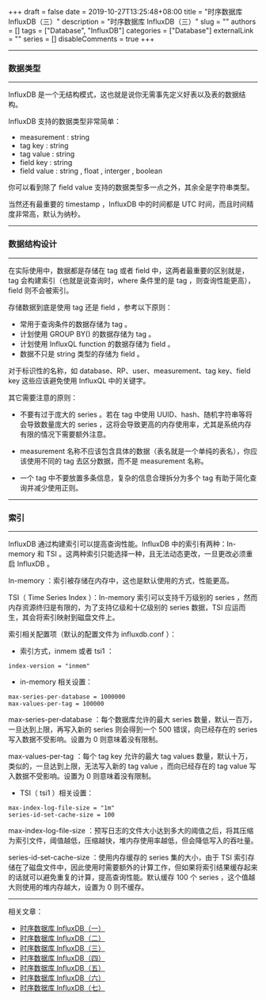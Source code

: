 +++
draft = false
date = 2019-10-27T13:25:48+08:00
title = "时序数据库 InfluxDB（三）"
description = "时序数据库 InfluxDB（三）"
slug = ""
authors = []
tags = ["Database", "InfluxDB"]
categories = ["Database"]
externalLink = ""
series = []
disableComments = true
+++

---
### 数据类型
---

InfluxDB 是一个无结构模式，这也就是说你无需事先定义好表以及表的数据结构。


InfluxDB 支持的数据类型非常简单：

* measurement : string
* tag key : string
* tag value : string
* field key : string
* field value : string , float , interger , boolean


你可以看到除了 field value 支持的数据类型多一点之外，其余全是字符串类型。


当然还有最重要的 timestamp ，InfluxDB 中的时间都是 UTC 时间，而且时间精度非常高，默认为纳秒。



---
### 数据结构设计
---

在实际使用中，数据都是存储在 tag 或者 field 中，这两者最重要的区别就是，tag 会构建索引（也就是说查询时，where 条件里的是 tag ，则查询性能更高），field 则不会被索引。


存储数据到底是使用 tag 还是 field ，参考以下原则：

* 常用于查询条件的数据存储为 tag 。
* 计划使用 GROUP BY() 的数据存储为 tag 。
* 计划使用 InfluxQL function 的数据存储为 field 。
* 数据不只是 string 类型的存储为 field 。


对于标识性的名称，如 database、RP、user、measurement、tag key、field key 这些应该避免使用 InfluxQL 中的关键字。


其它需要注意的原则：

* 不要有过于庞大的 series 。若在 tag 中使用 UUID、hash、随机字符串等将会导致数量庞大的 series ，这将会导致更高的内存使用率，尤其是系统内存有限的情况下需要额外注意。


* measurement 名称不应该包含具体的数据（表名就是一个单纯的表名），你应该使用不同的 tag 去区分数据，而不是 measurement 名称。


* 一个 tag 中不要放置多条信息，复杂的信息合理拆分为多个 tag 有助于简化查询并减少使用正则。



---
### 索引
---

InfluxDB 通过构建索引可以提高查询性能。InfluxDB 中的索引有两种：In-memory 和 TSI 。这两种索引只能选择一种，且无法动态更改，一旦更改必须重启 InfluxDB 。


In-memory ：索引被存储在内存中，这也是默认使用的方式，性能更高。


TSI（ Time Series Index ）：In-memory 索引可以支持千万级别的 series ，然而内存资源终归是有限的，为了支持亿级和十亿级别的 series 数据，TSI 应运而生，其会将索引映射到磁盘文件上。


索引相关配置项（默认的配置文件为 influxdb.conf ）：

* 索引方式，inmem 或者 tsi1 ：
```
index-version = "inmem"
```

* in-memory 相关设置：
```
max-series-per-database = 1000000
max-values-per-tag = 100000
```
max-series-per-database ：每个数据库允许的最大 series 数量，默认一百万，一旦达到上限，再写入新的 series 则会得到一个 500 错误，向已经存在的 series 写入数据不受影响。设置为 0 则意味着没有限制。


max-values-per-tag ：每个 tag key 允许的最大 tag values 数量，默认十万，类似的，一旦达到上限，无法写入新的 tag value ，而向已经存在的 tag value 写入数据不受影响。设置为 0 则意味着没有限制。


* TSI（ tsi1 ）相关设置：

```
max-index-log-file-size = "1m"
series-id-set-cache-size = 100
```
max-index-log-file-size ：预写日志的文件大小达到多大的阈值之后，将其压缩为索引文件，阈值越低，压缩越快，堆内存使用率越低，但会降低写入的吞吐量。


series-id-set-cache-size ：使用内存缓存的 series 集的大小，由于 TSI 索引存储在了磁盘文件中，因此使用时需要额外的计算工作，但如果将索引结果缓存起来的话就可以避免重复的计算，提高查询性能。默认缓存 100 个 series ，这个值越大则使用的堆内存越大，设置为 0 则不缓存。

---
相关文章：
- [时序数据库 InfluxDB（一）](/posts/influxdb/1/)
- [时序数据库 InfluxDB（二）](/posts/influxdb/2/)
- [时序数据库 InfluxDB（三）](/posts/influxdb/3/)
- [时序数据库 InfluxDB（四）](/posts/influxdb/4/)
- [时序数据库 InfluxDB（五）](/posts/influxdb/5/)
- [时序数据库 InfluxDB（六）](/posts/influxdb/6/)
- [时序数据库 InfluxDB（七）](/posts/influxdb/7/)
